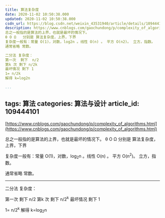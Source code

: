 ```yaml
---
title: 算法复杂度
date: 2020-11-02 10:50:38.000
updated: 2020-11-02 10:50:38.000
csdn_url: https://blog.csdn.net/weixin_43531940/article/details/109444101
description: https://www.cnblogs.com/gaochundong/p/complexity_of_algorithms.html
总之一般指的是算法的上界，也就是最坏的情况下。
θ O Ω   分别是 算法复杂度，上界，下界
复杂度一般有：常量 O(1)，对数，log2n 。线性 O(n) 。 平方 O(n2)。 立方，指数。
通常省略 常数。

二分法 复杂度：
第一次  剩下  n/2
第k 次 剩下 n/2k
最坏情况 剩下 1
1= n/2k
解得 k=log2n

...
```

tags: 算法
categories: 算法与设计
article_id: 109444101
---
﻿[https://www.cnblogs.com/gaochundong/p/complexity_of_algorithms.html](https://www.cnblogs.com/gaochundong/p/complexity_of_algorithms.html)

总之一般指的是算法的上界，也就是最坏的情况下。
θ O Ω   分别是 算法复杂度，上界，下界

复杂度一般有：常量 O(1)，对数，log<sub>2</sub>n 。线性 O(n) 。 平方 O(n<sup>2</sup>)。 立方，指数。

通常省略 常数。

----
二分法 复杂度：

第一次  剩下  n/2 
第k 次 剩下 n/2<sup>k</sup> 
最坏情况 剩下 1 

1= n/2<sup>k</sup> 
解得 k=log<sub>2</sub>n
